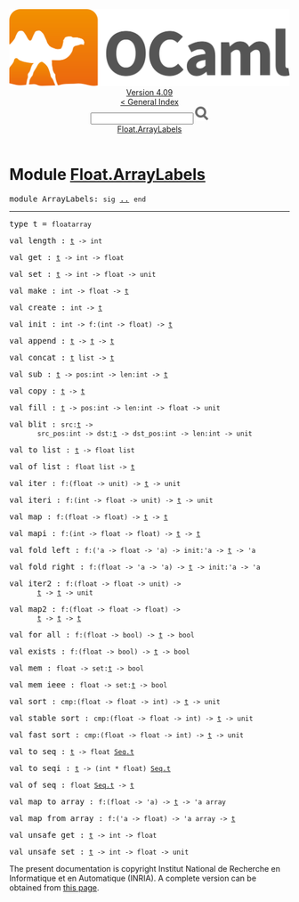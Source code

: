<!-- ((! set title API !)) ((! set documentation !)) ((! set api !)) ((! set nobreadcrumb !)) -->
<div class="api"><header><nav class="toc brand"><a class="brand" href="https://ocaml.org/"><img src="colour-logo-gray.svg" class="svg" alt="OCaml"></a></nav><nav class="toc"><div class="toc_version"><a href="/docs" id="version-select">Version 4.09</a></div><a href="index.html">&lt; General Index</a><div class="api_search"><input type="text" name="apisearch" id="api_search" oninput="mySearch(false);" onkeypress="this.oninput();" onclick="this.oninput();" onpaste="this.oninput();">
<img src="search_icon.svg" alt="Search" class="svg" onclick="mySearch(false)"></div>
<div id="search_results"></div><div class="toc_title"><a href="#top">Float.ArrayLabels</a></div><ul></ul></nav></header>

<h1>Module <a href="type_Float.ArrayLabels.html">Float.ArrayLabels</a></h1>

<pre><span id="MODULEArrayLabels"><span class="keyword">module</span> ArrayLabels</span>: <code class="code"><span class="keyword">sig</span></code> <a href="Float.ArrayLabels.html">..</a> <code class="code"><span class="keyword">end</span></code></pre><hr width="100%">

<pre><span id="TYPEt"><span class="keyword">type</span> <code class="type"></code>t</span> = <code class="type">floatarray</code> </pre>


<pre><span id="VALlength"><span class="keyword">val</span> length</span> : <code class="type"><a href="Float.ArrayLabels.html#TYPEt">t</a> -&gt; int</code></pre>
<pre><span id="VALget"><span class="keyword">val</span> get</span> : <code class="type"><a href="Float.ArrayLabels.html#TYPEt">t</a> -&gt; int -&gt; float</code></pre>
<pre><span id="VALset"><span class="keyword">val</span> set</span> : <code class="type"><a href="Float.ArrayLabels.html#TYPEt">t</a> -&gt; int -&gt; float -&gt; unit</code></pre>
<pre><span id="VALmake"><span class="keyword">val</span> make</span> : <code class="type">int -&gt; float -&gt; <a href="Float.ArrayLabels.html#TYPEt">t</a></code></pre>
<pre><span id="VALcreate"><span class="keyword">val</span> create</span> : <code class="type">int -&gt; <a href="Float.ArrayLabels.html#TYPEt">t</a></code></pre>
<pre><span id="VALinit"><span class="keyword">val</span> init</span> : <code class="type">int -&gt; f:(int -&gt; float) -&gt; <a href="Float.ArrayLabels.html#TYPEt">t</a></code></pre>
<pre><span id="VALappend"><span class="keyword">val</span> append</span> : <code class="type"><a href="Float.ArrayLabels.html#TYPEt">t</a> -&gt; <a href="Float.ArrayLabels.html#TYPEt">t</a> -&gt; <a href="Float.ArrayLabels.html#TYPEt">t</a></code></pre>
<pre><span id="VALconcat"><span class="keyword">val</span> concat</span> : <code class="type"><a href="Float.ArrayLabels.html#TYPEt">t</a> list -&gt; <a href="Float.ArrayLabels.html#TYPEt">t</a></code></pre>
<pre><span id="VALsub"><span class="keyword">val</span> sub</span> : <code class="type"><a href="Float.ArrayLabels.html#TYPEt">t</a> -&gt; pos:int -&gt; len:int -&gt; <a href="Float.ArrayLabels.html#TYPEt">t</a></code></pre>
<pre><span id="VALcopy"><span class="keyword">val</span> copy</span> : <code class="type"><a href="Float.ArrayLabels.html#TYPEt">t</a> -&gt; <a href="Float.ArrayLabels.html#TYPEt">t</a></code></pre>
<pre><span id="VALfill"><span class="keyword">val</span> fill</span> : <code class="type"><a href="Float.ArrayLabels.html#TYPEt">t</a> -&gt; pos:int -&gt; len:int -&gt; float -&gt; unit</code></pre>
<pre><span id="VALblit"><span class="keyword">val</span> blit</span> : <code class="type">src:<a href="Float.ArrayLabels.html#TYPEt">t</a> -&gt;<br>       src_pos:int -&gt; dst:<a href="Float.ArrayLabels.html#TYPEt">t</a> -&gt; dst_pos:int -&gt; len:int -&gt; unit</code></pre>
<pre><span id="VALto_list"><span class="keyword">val</span> to_list</span> : <code class="type"><a href="Float.ArrayLabels.html#TYPEt">t</a> -&gt; float list</code></pre>
<pre><span id="VALof_list"><span class="keyword">val</span> of_list</span> : <code class="type">float list -&gt; <a href="Float.ArrayLabels.html#TYPEt">t</a></code></pre>
<pre><span id="VALiter"><span class="keyword">val</span> iter</span> : <code class="type">f:(float -&gt; unit) -&gt; <a href="Float.ArrayLabels.html#TYPEt">t</a> -&gt; unit</code></pre>
<pre><span id="VALiteri"><span class="keyword">val</span> iteri</span> : <code class="type">f:(int -&gt; float -&gt; unit) -&gt; <a href="Float.ArrayLabels.html#TYPEt">t</a> -&gt; unit</code></pre>
<pre><span id="VALmap"><span class="keyword">val</span> map</span> : <code class="type">f:(float -&gt; float) -&gt; <a href="Float.ArrayLabels.html#TYPEt">t</a> -&gt; <a href="Float.ArrayLabels.html#TYPEt">t</a></code></pre>
<pre><span id="VALmapi"><span class="keyword">val</span> mapi</span> : <code class="type">f:(int -&gt; float -&gt; float) -&gt; <a href="Float.ArrayLabels.html#TYPEt">t</a> -&gt; <a href="Float.ArrayLabels.html#TYPEt">t</a></code></pre>
<pre><span id="VALfold_left"><span class="keyword">val</span> fold_left</span> : <code class="type">f:('a -&gt; float -&gt; 'a) -&gt; init:'a -&gt; <a href="Float.ArrayLabels.html#TYPEt">t</a> -&gt; 'a</code></pre>
<pre><span id="VALfold_right"><span class="keyword">val</span> fold_right</span> : <code class="type">f:(float -&gt; 'a -&gt; 'a) -&gt; <a href="Float.ArrayLabels.html#TYPEt">t</a> -&gt; init:'a -&gt; 'a</code></pre>
<pre><span id="VALiter2"><span class="keyword">val</span> iter2</span> : <code class="type">f:(float -&gt; float -&gt; unit) -&gt;<br>       <a href="Float.ArrayLabels.html#TYPEt">t</a> -&gt; <a href="Float.ArrayLabels.html#TYPEt">t</a> -&gt; unit</code></pre>
<pre><span id="VALmap2"><span class="keyword">val</span> map2</span> : <code class="type">f:(float -&gt; float -&gt; float) -&gt;<br>       <a href="Float.ArrayLabels.html#TYPEt">t</a> -&gt; <a href="Float.ArrayLabels.html#TYPEt">t</a> -&gt; <a href="Float.ArrayLabels.html#TYPEt">t</a></code></pre>
<pre><span id="VALfor_all"><span class="keyword">val</span> for_all</span> : <code class="type">f:(float -&gt; bool) -&gt; <a href="Float.ArrayLabels.html#TYPEt">t</a> -&gt; bool</code></pre>
<pre><span id="VALexists"><span class="keyword">val</span> exists</span> : <code class="type">f:(float -&gt; bool) -&gt; <a href="Float.ArrayLabels.html#TYPEt">t</a> -&gt; bool</code></pre>
<pre><span id="VALmem"><span class="keyword">val</span> mem</span> : <code class="type">float -&gt; set:<a href="Float.ArrayLabels.html#TYPEt">t</a> -&gt; bool</code></pre>
<pre><span id="VALmem_ieee"><span class="keyword">val</span> mem_ieee</span> : <code class="type">float -&gt; set:<a href="Float.ArrayLabels.html#TYPEt">t</a> -&gt; bool</code></pre>
<pre><span id="VALsort"><span class="keyword">val</span> sort</span> : <code class="type">cmp:(float -&gt; float -&gt; int) -&gt; <a href="Float.ArrayLabels.html#TYPEt">t</a> -&gt; unit</code></pre>
<pre><span id="VALstable_sort"><span class="keyword">val</span> stable_sort</span> : <code class="type">cmp:(float -&gt; float -&gt; int) -&gt; <a href="Float.ArrayLabels.html#TYPEt">t</a> -&gt; unit</code></pre>
<pre><span id="VALfast_sort"><span class="keyword">val</span> fast_sort</span> : <code class="type">cmp:(float -&gt; float -&gt; int) -&gt; <a href="Float.ArrayLabels.html#TYPEt">t</a> -&gt; unit</code></pre>
<pre><span id="VALto_seq"><span class="keyword">val</span> to_seq</span> : <code class="type"><a href="Float.ArrayLabels.html#TYPEt">t</a> -&gt; float <a href="Seq.html#TYPEt">Seq.t</a></code></pre>
<pre><span id="VALto_seqi"><span class="keyword">val</span> to_seqi</span> : <code class="type"><a href="Float.ArrayLabels.html#TYPEt">t</a> -&gt; (int * float) <a href="Seq.html#TYPEt">Seq.t</a></code></pre>
<pre><span id="VALof_seq"><span class="keyword">val</span> of_seq</span> : <code class="type">float <a href="Seq.html#TYPEt">Seq.t</a> -&gt; <a href="Float.ArrayLabels.html#TYPEt">t</a></code></pre>
<pre><span id="VALmap_to_array"><span class="keyword">val</span> map_to_array</span> : <code class="type">f:(float -&gt; 'a) -&gt; <a href="Float.ArrayLabels.html#TYPEt">t</a> -&gt; 'a array</code></pre>
<pre><span id="VALmap_from_array"><span class="keyword">val</span> map_from_array</span> : <code class="type">f:('a -&gt; float) -&gt; 'a array -&gt; <a href="Float.ArrayLabels.html#TYPEt">t</a></code></pre>
<pre><span id="VALunsafe_get"><span class="keyword">val</span> unsafe_get</span> : <code class="type"><a href="Float.ArrayLabels.html#TYPEt">t</a> -&gt; int -&gt; float</code></pre>
<pre><span id="VALunsafe_set"><span class="keyword">val</span> unsafe_set</span> : <code class="type"><a href="Float.ArrayLabels.html#TYPEt">t</a> -&gt; int -&gt; float -&gt; unit</code></pre>
<div class="copyright">The present documentation is copyright Institut National de Recherche en Informatique et en Automatique (INRIA). A complete version can be obtained from <a href="http://caml.inria.fr/pub/docs/manual-ocaml/">this page</a>.</div></div>